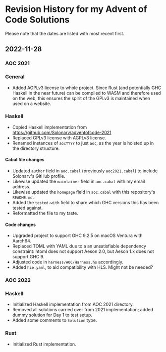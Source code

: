 # Revision History for my Advent of Code Solutions

Please note that the dates are listed with most recent first.

## 2022-11-28

### AOC 2021

### General

* Added AGPLv3 license to whole project. Since Rust (and potentially GHC Haskell in the near future) can be compiled to WASM and therefore used on the web, this ensures the spirit of the GPLv3 is maintained when used on a website.

### Haskell

* Copied Haskell implementation from https://github.com/Solonarv/adventofcode-2021
* Replaced GPLv3 license with AGPLv3 license.
* Renamed instances of `aocYYYY` to just `aoc`, as the year is hoisted up in the directory structure.

#### Cabal file changes

* Updated `author` field in `aoc.cabal` (previously `aoc2021.cabal`) to include Solonarv's GitHub profile.
* Likewise updated the `maintainer` field in `aoc.cabal` with my email address.
* Likewise updated the `homepage` field in `aoc.cabal` with this repository's `README.md`.
* Added the `tested-with` field to share which GHC versions this has been tested against.
* Reformatted the file to my taste.

#### Code changes

* Upgraded project to support GHC 9.2.5 on macOS Ventura with Aarch64.
* Replaced TOML with YAML due to a an unsatisfiable dependency constraint: htoml does not support Aeson 2.0, but Aeson 1.x does not support GHC 9.
* Adjusted code in `harness/AOC/Harness.hs` accordingly.
* Added `hie.yaml`, to aid compatibility with HLS. Might not be needed?

### AOC 2022

### Haskell

* Initialized Haskell implementation from AOC 2021 directory.
* Removed all solutions carried over from 2021 implementation; added dummy solution for Day 1 to test setup.
* Added some comments to `Solution` type.

### Rust

* Initialized Rust implementation.
